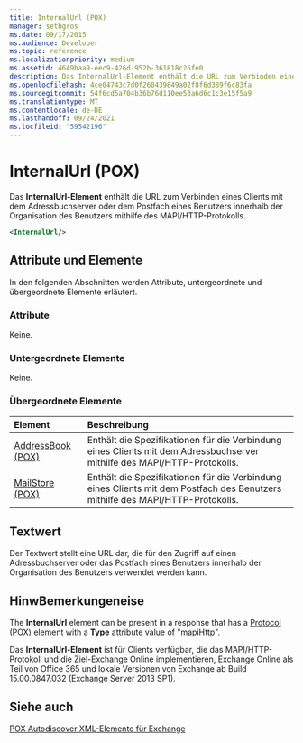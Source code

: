```yaml
---
title: InternalUrl (POX)
manager: sethgros
ms.date: 09/17/2015
ms.audience: Developer
ms.topic: reference
ms.localizationpriority: medium
ms.assetid: 4649baa9-eec9-426d-952b-361818c25fe0
description: Das InternalUrl-Element enthält die URL zum Verbinden eines Clients mit dem Adressbuchserver oder dem Postfach eines Benutzers innerhalb der Organisation des Benutzers mithilfe des MAPI/HTTP-Protokolls.
ms.openlocfilehash: 4ce04743c7d0f260439849a02f8f6d389f6c83fa
ms.sourcegitcommit: 54f6cd5a704b36b76d110ee53a6d6c1c3e15f5a9
ms.translationtype: MT
ms.contentlocale: de-DE
ms.lasthandoff: 09/24/2021
ms.locfileid: "59542196"
---
```

# <a name="internalurl-pox"></a>InternalUrl (POX)

Das **InternalUrl-Element** enthält die URL zum Verbinden eines Clients mit dem Adressbuchserver oder dem Postfach eines Benutzers innerhalb der Organisation des Benutzers mithilfe des MAPI/HTTP-Protokolls. 
  
```XML
<InternalUrl/>
```

## <a name="attributes-and-elements"></a>Attribute und Elemente

In den folgenden Abschnitten werden Attribute, untergeordnete und übergeordnete Elemente erläutert.
  
### <a name="attributes"></a>Attribute

Keine.
  
### <a name="child-elements"></a>Untergeordnete Elemente

Keine.
  
### <a name="parent-elements"></a>Übergeordnete Elemente

|**Element**|**Beschreibung**|
|:-----|:-----|
|[AddressBook (POX)](addressbook-pox.md) <br/> |Enthält die Spezifikationen für die Verbindung eines Clients mit dem Adressbuchserver mithilfe des MAPI/HTTP-Protokolls.  <br/> |
|[MailStore (POX)](mailstore-pox.md) <br/> |Enthält die Spezifikationen für die Verbindung eines Clients mit dem Postfach des Benutzers mithilfe des MAPI/HTTP-Protokolls.  <br/> |
   
## <a name="text-value"></a>Textwert

Der Textwert stellt eine URL dar, die für den Zugriff auf einen Adressbuchserver oder das Postfach eines Benutzers innerhalb der Organisation des Benutzers verwendet werden kann.
  
## <a name="remarks"></a>HinwBemerkungeneise

The **InternalUrl** element can be present in a response that has a [Protocol (POX)](protocol-pox.md) element with a **Type** attribute value of "mapiHttp". 
  
Das **InternalUrl-Element** ist für Clients verfügbar, die das MAPI/HTTP-Protokoll und die Ziel-Exchange Online implementieren, Exchange Online als Teil von Office 365 und lokale Versionen von Exchange ab Build 15.00.0847.032 (Exchange Server 2013 SP1). 
  
## <a name="see-also"></a>Siehe auch



[POX Autodiscover XML-Elemente für Exchange](pox-autodiscover-xml-elements-for-exchange.md)

